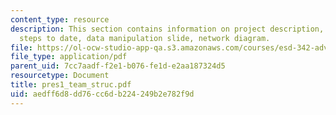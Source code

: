 ```yaml
---
content_type: resource
description: This section contains information on project description, data sources,
  steps to date, data manipulation slide, network diagram.
file: https://ol-ocw-studio-app-qa.s3.amazonaws.com/courses/esd-342-advanced-system-architecture-spring-2006/aedff6d8dd76cc6db224249b2e782f9d_pres1_team_struc.pdf
file_type: application/pdf
parent_uid: 7cc7aadf-f2e1-b076-fe1d-e2aa187324d5
resourcetype: Document
title: pres1_team_struc.pdf
uid: aedff6d8-dd76-cc6d-b224-249b2e782f9d
---
```

